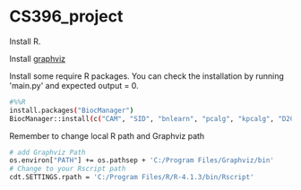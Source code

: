 # CS396_project
Install R.

Install [graphviz](https://graphviz.org/download/)

Install some require R packages. You can check the installation by running 'main.py' and expected output = 0.
```sh
#%%R
install.packages("BiocManager")
BiocManager::install(c("CAM", "SID", "bnlearn", "pcalg", "kpcalg", "D2C"))
```

Remember to change local R path and Graphviz path
```sh
# add Graphviz Path
os.environ["PATH"] += os.pathsep + 'C:/Program Files/Graphviz/bin'
# Change to your Rscript path
cdt.SETTINGS.rpath = 'C:/Program Files/R/R-4.1.3/bin/Rscript'
```
